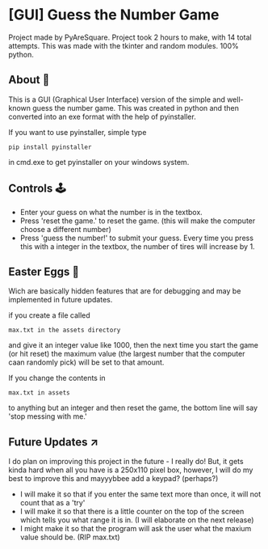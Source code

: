 # [GUI] Guess the Number Game
Project made by PyAreSquare. Project took 2 hours to make, with 14 total attempts. This was made with the tkinter and random modules. 100% python.

## About 📝
This is a GUI (Graphical User Interface) version of the simple and well-known guess the number game. This was created in python and then converted into an exe format with the help of pyinstaller.

If you want to use pyinstaller, simple type
```
pip install pyinstaller
```
in cmd.exe to get pyinstaller on your windows system.

## Controls 🕹️
- Enter your guess on what the number is in the textbox. 
- Press 'reset the game.' to reset the game. (this will make the computer choose a different number)
- Press 'guess the number!' to submit your guess. Every time you press this with a integer in the textbox, the number of tires will increase by 1.

## Easter Eggs 🥚
Wich are basically hidden features that are for debugging and may be implemented in future updates.

if you create a file called 
```
max.txt in the assets directory
```
and give it an integer value like 1000, then 
the next time you start the game (or hit reset) the maximum value (the largest number that the computer caan randomly pick) will be set to that
amount. 

If you change the contents in 
```
max.txt in assets
```
to anything but an integer and then reset the game, the bottom line
will say 'stop messing with me.'

## Future Updates ↗️
I do plan on improving this project in the future - I really do! But, it gets kinda hard when all you have is a 250x110 pixel box, however, I will do my best to improve this and mayyybbee add a keypad? (perhaps?)
- I will make it so that if you enter the same text more than once, it will not count that as a 'try'
- I will make it so that there is a little counter on the top of the screen which tells you what range it is in. (I will elaborate on the next release)
- I might make it so that the program will ask the user what the maxium value should be. (RIP max.txt)
